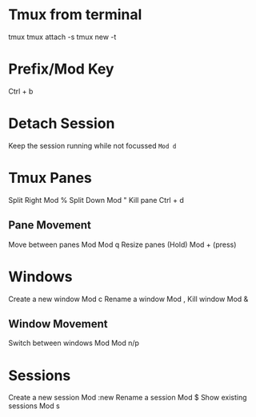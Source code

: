 # Tmux from terminal
tmux
tmux attach -s <SessionName>
tmux new -t <SessionName>

# Prefix/Mod Key
Ctrl + b

# Detach Session
Keep the session running while not focussed
	`Mod d`

# Tmux Panes
Split Right
    Mod %
Split Down
	Mod "
Kill pane
	Ctrl + d
## Pane Movement
Move between panes
	Mod <arrow keys>
	Mod q <number>
Resize panes
	(Hold) Mod + (press) <Arrow Key>

# Windows
Create a new window
	Mod c
Rename a window
	Mod ,
Kill window
	Mod &
## Window Movement
Switch between windows
	Mod <window number>
	Mod n/p 

# Sessions
Create a new session
	Mod :new
Rename a session
	Mod $
Show existing sessions
	Mod s

